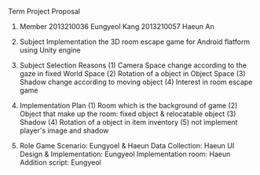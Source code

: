 Term Project Proposal

1. Member
2013210036 Eungyeol Kang
2013210057 Haeun An

2. Subject
Implementation the 3D room escape game for Android flatform using Unity engine

3. Subject Selection Reasons
(1) Camera Space change according to the gaze in fixed World Space
(2) Rotation of a object in Object Space
(3) Shadow change according to moving object
(4) Interest in room escape game

4. Implementation Plan
(1) Room which is the background of game
(2) Object that make up the room: fixed object & relocatable object
(3) Shadow
(4) Rotation of a object in item inventory
(5) not implement player's image and shadow

5. Role
Game Scenario: Eungyoel & Haeun
Data Collection: Haeun
UI Design & Implementation: Eungyeol
Implementation room: Haeun
Addition script: Eungyeol
